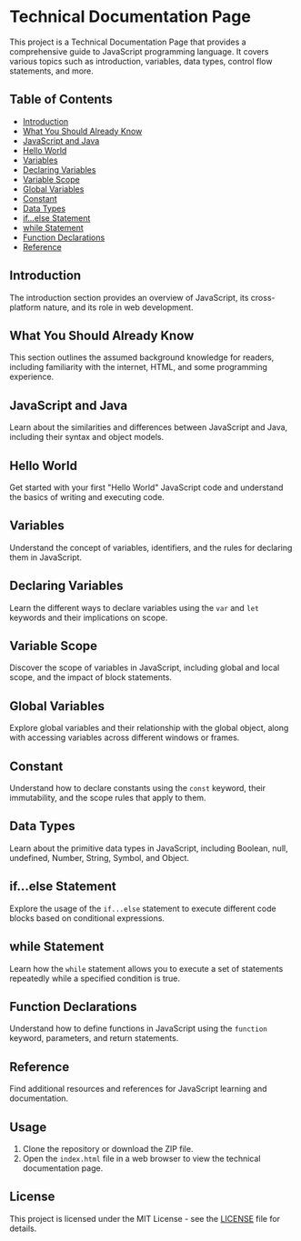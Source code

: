 # Technical Documentation Page

This project is a Technical Documentation Page that provides a comprehensive guide to JavaScript programming language. It covers various topics such as introduction, variables, data types, control flow statements, and more.

## Table of Contents

- [Introduction](#introduction)
- [What You Should Already Know](#what-you-should-already-know)
- [JavaScript and Java](#javascript-and-java)
- [Hello World](#hello-world)
- [Variables](#variables)
- [Declaring Variables](#declaring-variables)
- [Variable Scope](#variable-scope)
- [Global Variables](#global-variables)
- [Constant](#constant)
- [Data Types](#data-types)
- [if...else Statement](#ifelse-statement)
- [while Statement](#while-statement)
- [Function Declarations](#function-declarations)
- [Reference](#reference)

## Introduction

The introduction section provides an overview of JavaScript, its cross-platform nature, and its role in web development.

## What You Should Already Know

This section outlines the assumed background knowledge for readers, including familiarity with the internet, HTML, and some programming experience.

## JavaScript and Java

Learn about the similarities and differences between JavaScript and Java, including their syntax and object models.

## Hello World

Get started with your first "Hello World" JavaScript code and understand the basics of writing and executing code.

## Variables

Understand the concept of variables, identifiers, and the rules for declaring them in JavaScript.

## Declaring Variables

Learn the different ways to declare variables using the `var` and `let` keywords and their implications on scope.

## Variable Scope

Discover the scope of variables in JavaScript, including global and local scope, and the impact of block statements.

## Global Variables

Explore global variables and their relationship with the global object, along with accessing variables across different windows or frames.

## Constant

Understand how to declare constants using the `const` keyword, their immutability, and the scope rules that apply to them.

## Data Types

Learn about the primitive data types in JavaScript, including Boolean, null, undefined, Number, String, Symbol, and Object.

## if...else Statement

Explore the usage of the `if...else` statement to execute different code blocks based on conditional expressions.

## while Statement

Learn how the `while` statement allows you to execute a set of statements repeatedly while a specified condition is true.

## Function Declarations

Understand how to define functions in JavaScript using the `function` keyword, parameters, and return statements.

## Reference

Find additional resources and references for JavaScript learning and documentation.

## Usage

1. Clone the repository or download the ZIP file.
2. Open the `index.html` file in a web browser to view the technical documentation page.

## License

This project is licensed under the MIT License - see the [LICENSE](LICENSE) file for details.
